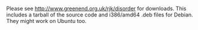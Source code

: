 Please see http://www.greenend.org.uk/rjk/disorder for downloads.  This includes a tarball of the source code and i386/amd64 .deb files for Debian.  They might work on Ubuntu too.